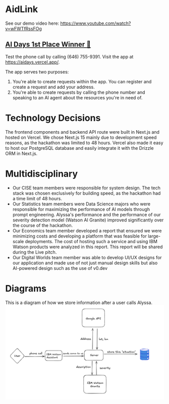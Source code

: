 # AidLink
See our demo video here: https://www.youtube.com/watch?v=wFWTfRssFOg

## [AI Days 1st Place Winner 🥇](https://devpost.com/software/aidlink-isoz04)

Test the phone call by calling (646) 755-9391. Visit the app at https://aidays.vercel.app/.

The app serves two purposes:

1. You're able to create requests within the app. You can register and create a request and add your address.
2. You're able to create requests by calling the phone number and speaking to an AI agent about the resources you're in need of.

# Technology Decisions

The frontend components and backend API route were built in Next.js and hosted on Vercel. We chose Next.js 15 mainly due to development speed reasons, as the hackathon was limited to 48 hours. Vercel also made it easy to host our PostgreSQL database and easily integrate it with the Drizzle ORM in Next.js.

# Multidisciplinary

- Our CISE team members were responsible for system design. The tech stack was chosen exclusively for building speed, as the hackathon had a time limit of 48 hours.
- Our Statistics team members were Data Science majors who were responsible for maximizing the performance of AI models through prompt engineering. Alyssa's performance and the performance of our severity detection model (Watson AI Granite) improved significantly over the course of the hackathon.
- Our Economics team member developed a report that ensured we were minimizing costs and developing a platform that was feasible for large-scale deployments. The cost of hosting such a service and using IBM Watson products were analyzed in this report. This report will be shared during the Live pitch.
- Our Digital Worlds team member was able to develop UI/UX designs for our application and made use of not just manual design skills but also AI-powered design such as the use of v0.dev

# Diagrams

This is a diagram of how we store information after a user calls Alyssa.
![diagram](docs/diagram.png)
